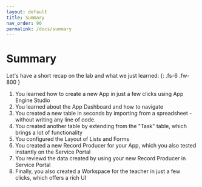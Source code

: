 ```yaml
---
layout: default
title: Summary
nav_order: 90
permalink: /docs/summary
---
```


# Summary

Let's have a short recap on the lab and what we just learned:
{: .fs-6 .fw-800 }

1. You learned how to create a new App in just a few clicks using App Engine Studio
1. You learned about the App Dashboard and how to navigate
1. You created a new table in seconds by importing from a spreadsheet - without writing any line of code.
1. You created another table by extending from the "Task" table, which brings a lot of functionality
1. You configured the Layout of Lists and Forms
1. You created a new Record Producer for your App, which you also tested instantly on the Service Portal
1. You reviewd the data created by using your new Record Producer in Service Portal
1. Finally, you also created a Workspace for the teacher in just a few clicks, which offers a rich UI
